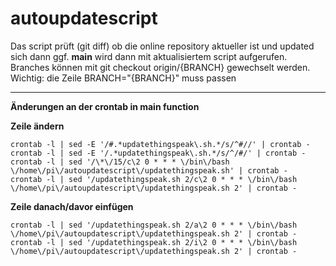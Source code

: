 # autoupdatescript

Das script prüft (git diff) ob die online repository aktueller ist und
updated sich dann ggf. **main** wird dann mit aktualisiertem script aufgerufen.
Branches können mit git checkout origin/{BRANCH} gewechselt werden. Wichtig: die Zeile BRANCH="{BRANCH}" muss passen

---

**Änderungen an der crontab in main function**

**Zeile ändern**

```
crontab -l | sed -E '/#.*updatethingspeak\.sh.*/s/^#//' | crontab -
crontab -l | sed -E '/.*updatethingspeak\.sh.*/s/^/#/' | crontab -
crontab -l | sed '/\*\/15/c\2 0 * * * \/bin\/bash \/home\/pi\/autoupdatescript\/updatethingspeak.sh' | crontab -
crontab -l | sed '/updatethingspeak.sh 2/c\2 0 * * * \/bin\/bash \/home\/pi\/autoupdatescript\/updatethingspeak.sh 2' | crontab -
```

**Zeile danach/davor einfügen**

```
crontab -l | sed '/updatethingspeak.sh 2/a\2 0 * * * \/bin\/bash \/home\/pi\/autoupdatescript\/updatethingspeak.sh 2' | crontab -
crontab -l | sed '/updatethingspeak.sh 2/i\2 0 * * * \/bin\/bash \/home\/pi\/autoupdatescript\/updatethingspeak.sh 2' | crontab -
```

